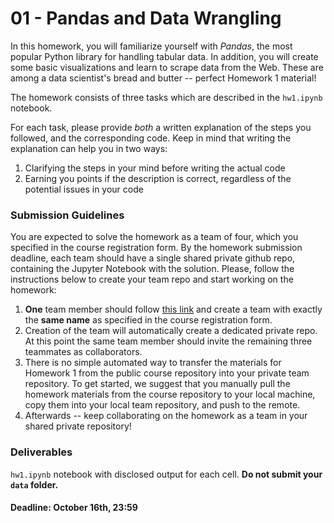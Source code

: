 # 01 - Pandas and Data Wrangling

In this homework, you will familiarize yourself with *Pandas*, the most popular Python library for handling tabular data. In addition, you will create some basic visualizations and learn to scrape data from the Web. These are among a data scientist's bread and butter -- perfect Homework 1 material!

The homework consists of three tasks which are described in the `hw1.ipynb` notebook.

For each task, please provide *both* a written explanation of the steps you followed, and the corresponding code. 
Keep in mind that writing the explanation can help you in two ways:
1. Clarifying the steps in your mind before writing the actual code
2. Earning you points if the description is correct, regardless of the potential issues in your code

### Submission Guidelines
You are expected to solve the homework as a team of four, which you specified in the course registration form. By the homework submission deadline, each team should have a single shared private github repo, containing the Jupyter Notebook with the solution. Please, follow the instructions below to create your team repo and start working on the homework:
1. **One** team member should follow [this link](https://classroom.github.com/g/OGUlNgFN) and create a team with exactly the **same name** as specified in the course registration form.
2. Creation of the team will automatically create a dedicated private repo. At this point the same team member should invite the remaining three teammates as collaborators.
3. There is no simple automated way to transfer the materials for Homework 1 from the public course repository into your private team repository. To get started, we suggest that you manually pull the homework materials from the course repository to your local machine, copy them into your local team repository, and push to the remote.
4. Afterwards -- keep collaborating on the homework as a team in your shared private repository!

### Deliverables
`hw1.ipynb` notebook with disclosed output for each cell. **Do not submit your `data` folder.**

#### Deadline: October 16th, 23:59
